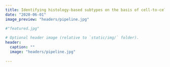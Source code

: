 ```yaml
---
title: Identifying histology-based subtypes on the basis of cell-to-cell interactions
date: "2020-06-01"
image_preview: "headers/pipeline.jpg" 
   
#"featured.jpg"

# Optional header image (relative to `static/img/` folder).
header: 
  caption: ""
  image: "headers/pipeline.jpg"
  
---
```

